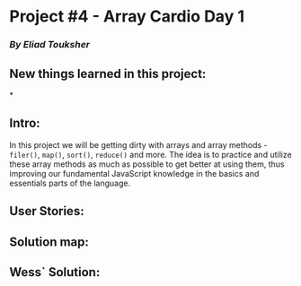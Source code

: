 # Project #4 - Array Cardio Day 1

### _By Eliad Touksher_

## New things learned in this project:

\*

## Intro:

In this project we will be getting dirty with arrays and array methods - `filer()`, `map()`, `sort()`, `reduce()` and more. The idea is to practice and utilize these array methods as much as possible to get better at using them, thus improving our fundamental JavaScript knowledge in the basics and essentials parts of the language.

## User Stories:

## Solution map:

## Wess` Solution:
